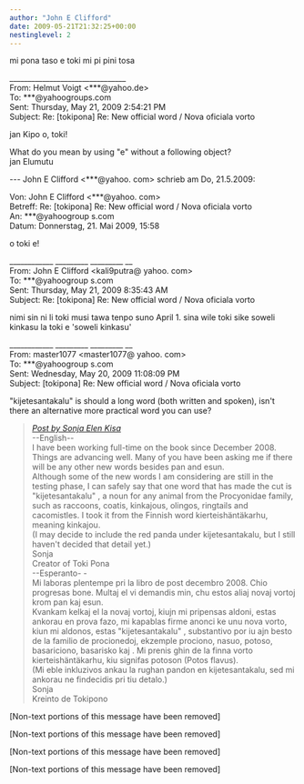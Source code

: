 ```yaml
---
author: "John E Clifford"
date: 2009-05-21T21:32:25+00:00
nestinglevel: 2
---
```

mi pona taso e toki mi pi pini tosa  
  
  
  
  
\_\_\_\_\_\_\_\_\_\_\_\_\_\_\_\_\_\_\_\_\_\_\_\_\_\_\_\_\_\_\_\_  
From: Helmut Voigt <\*\*\*@yahoo.de>  
To: \*\*\*@yahoogroups.com  
Sent: Thursday, May 21, 2009 2:54:21 PM  
Subject: Re: \[tokipona\] Re: New official word / Nova oficiala vorto  
  
  
  
  
  
jan Kipo o, toki!  
  
What do you mean by using "e" without a following object?  
jan Elumutu  
  
\--- John E Clifford <\*\*\*@yahoo. com> schrieb am Do, 21.5.2009:  
  
Von: John E Clifford <\*\*\*@yahoo. com>  
Betreff: Re: \[tokipona\] Re: New official word / Nova oficiala vorto  
An: \*\*\*@yahoogroup s.com  
Datum: Donnerstag, 21. Mai 2009, 15:58  
  
o toki e!  
  
\_\_\_\_\_\_\_\_\_\_\_\_ \_\_\_\_\_\_\_\_\_ \_\_\_\_\_\_\_\_\_ \_\_  
From: John E Clifford <kali9putra@ yahoo. com>  
To: \*\*\*@yahoogroup s.com  
Sent: Thursday, May 21, 2009 8:35:43 AM  
Subject: Re: \[tokipona\] Re: New official word / Nova oficiala vorto  
  
nimi sin ni li toki musi tawa tenpo suno April 1. sina wile toki sike soweli kinkasu la toki e 'soweli kinkasu'  
  
\_\_\_\_\_\_\_\_\_\_\_\_ \_\_\_\_\_\_\_\_\_ \_\_\_\_\_\_\_\_\_ \_\_  
From: master1077 <master1077@ yahoo. com>  
To: \*\*\*@yahoogroup s.com  
Sent: Wednesday, May 20, 2009 11:08:09 PM  
Subject: \[tokipona\] Re: New official word / Nova oficiala vorto  
  
"kijetesantakalu" is should a long word (both written and spoken), isn't there an alternative more practical word you can use?  

> [_Post by Sonja Elen Kisa_](/05unm1ly/new-official-word-nova-oficiala-vorto#post1)  
> \--English--  
> I have been working full-time on the book since December 2008. Things are advancing well. Many of you have been asking me if there will be any other new words besides pan and esun.  
> Although some of the new words I am considering are still in the testing phase, I can safely say that one word that has made the cut is "kijetesantakalu" , a noun for any animal from the Procyonidae family, such as raccoons, coatis, kinkajous, olingos, ringtails and cacomistles. I took it from the Finnish word kierteishäntäkarhu, meaning kinkajou.  
> (I may decide to include the red panda under kijetesantakalu, but I still haven't decided that detail yet.)  
> Sonja  
> Creator of Toki Pona  
> \--Esperanto- -  
> Mi laboras plentempe pri la libro de post decembro 2008. Chio progresas bone. Multaj el vi demandis min, chu estos aliaj novaj vortoj krom pan kaj esun.  
> Kvankam kelkaj el la novaj vortoj, kiujn mi pripensas aldoni, estas ankorau en prova fazo, mi kapablas firme anonci ke unu nova vorto, kiun mi aldonos, estas "kijetesantakalu" , substantivo por iu ajn besto de la familio de procionedoj, ekzemple prociono, nasuo, potoso, basariciono, basarisko kaj . Mi prenis ghin de la finna vorto kierteishäntäkarhu, kiu signifas potoson (Potos flavus).  
> (Mi eble inkluzivos ankau la rughan pandon en kijetesantakalu, sed mi ankorau ne findecidis pri tiu detalo.)  
> Sonja  
> Kreinto de Tokipono  
> 

\[Non-text portions of this message have been removed\]  
  
\[Non-text portions of this message have been removed\]  
  
\[Non-text portions of this message have been removed\]  
  
  
  
  
  
  
  
\[Non-text portions of this message have been removed\]